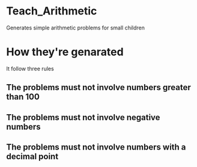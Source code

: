 # Teach_Arithmetic
Generates simple arithmetic problems for small children

# How they're genarated
It follow three rules
## The problems must not involve numbers greater than 100
## The problems must not involve negative numbers
## The problems must not involve numbers with a decimal point
